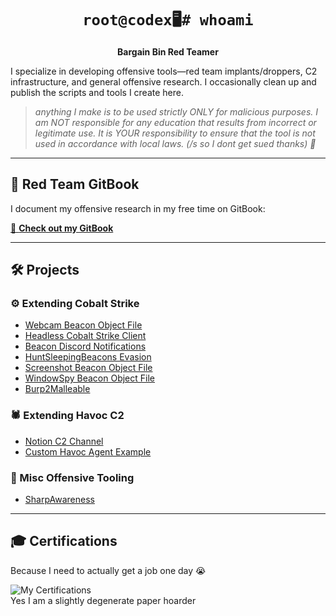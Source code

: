 <!-- Centered header with CLI-style prompt -->
<div align="center">
  <h1><code>root@codex🖥️# whoami</code></h1>
  <p><strong>Bargain Bin Red Teamer</strong></p>
</div>

<!-- Intro paragraph -->
<p>I specialize in developing offensive tools—red team implants/droppers, C2 infrastructure, and general offensive research. I occasionally clean up and publish the scripts and tools I create here.</p>

<!-- Disclaimer styled as a blockquote -->
<blockquote>
  <em>anything I make is to be used strictly ONLY for malicious purposes. I am NOT responsible for any education that results from incorrect or legitimate use. It is YOUR responsibility to ensure that the tool is not used in accordance with local laws. (/s so I dont get sued thanks) 🤡</span></em>
</blockquote>

<hr />

<!-- GitBook section -->
<h2>🔗 Red Team GitBook</h2>
<p>I document my offensive research in my free time on GitBook:</p>
<p>
  <a href="https://codex-7.gitbook.io/codexs-terminal-window/" target="_blank">
    📖 <strong>Check out my GitBook</strong>
  </a>
</p>

<hr />

<!-- Projects section -->
<h2>🛠️ Projects</h2>

<h3>⚙️ Extending Cobalt Strike</h3>
<ul>
  <li><a href="https://github.com/CodeXTF2/WebcamBOF">Webcam Beacon Object File</a></li>
  <li><a href="https://github.com/CodeXTF2/cobaltstrike-headless">Headless Cobalt Strike Client</a></li>
  <li><a href="https://github.com/CodeXTF2/beacon_notify_discordhook">Beacon Discord Notifications</a></li>
  <li><a href="https://github.com/CodeXTF2/BusySleepBeacon">HuntSleepingBeacons Evasion</a></li>
  <li><a href="https://github.com/CodeXTF2/ScreenshotBOF">Screenshot Beacon Object File</a></li>
  <li><a href="https://github.com/CodeXTF2/WindowSpy">WindowSpy Beacon Object File</a></li>
  <li><a href="https://github.com/CodeXTF2/Burp2Malleable">Burp2Malleable</a></li>
</ul>

<h3>🕷️ Extending Havoc C2</h3>
<ul>
  <li><a href="https://github.com/CodeXTF2/HavocNotion">Notion C2 Channel</a></li>
  <li><a href="https://github.com/CodeXTF2/PyHmmm">Custom Havoc Agent Example</a></li>
</ul>

<h3>🔧 Misc Offensive Tooling</h3>
<ul>
  <li><a href="https://github.com/CodeXTF2/SharpAwareness">SharpAwareness</a></li>
</ul>

<hr />

<!-- Certifications section -->
<h2>🎓 Certifications</h2>
<p>Because I need to actually get a job one day 😭</p>
<p>
  <img src="certs.jpg" alt="My Certifications"/>
  <br>
  Yes I am a slightly degenerate paper hoarder
</p>
